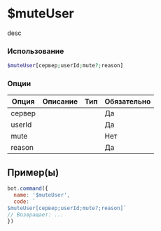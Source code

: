 # $muteUser
desc
### Использование
```php
$muteUser[сервер;userId;mute?;reason]
```

### Опции

| Опция | Описание | Тип | Обязательно |
|--------|-------------|------|----------|
| сервер |  |  | Да | 
| userId |  |  | Да | 
| mute |  |  | Нет |
| reason |  |  | Да |
## Пример(ы)

```javascript
bot.command({
  name: '$muteUser',
  code: `
$muteUser[сервер;userId;mute?;reason]`
// Возвращает: ...
})
```
